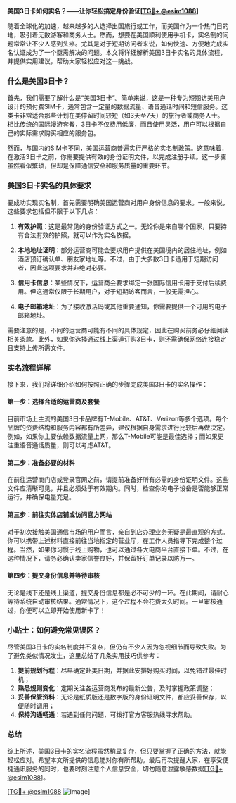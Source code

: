 **美国3日卡如何实名？——让你轻松搞定身份验证[[TG💪+ @esim1088](https://t.me/s/esim1088)]**

随着全球化的加速，越来越多的人选择出国旅行或工作，而美国作为一个热门目的地，吸引着无数游客和商务人士。然而，想要在美国顺利使用手机卡，实名制的问题常常让不少人感到头疼。尤其是对于短期访问者来说，如何快速、方便地完成实名认证成为了一个亟需解决的问题。本文将详细解析美国3日卡实名的具体流程，并提供实用建议，帮助大家轻松应对这一挑战。

### 什么是美国3日卡？

首先，我们需要了解什么是“美国3日卡”。简单来说，这是一种专为短期访美用户设计的预付费SIM卡，通常包含一定量的数据流量、语音通话时间和短信服务。这类卡非常适合那些计划在美停留时间较短（如3天至7天）的旅行者或商务人士。相比传统的国际漫游套餐，3日卡不仅费用低廉，而且使用灵活，用户可以根据自己的实际需求购买相应的服务包。

然而，与国内的SIM卡不同，美国运营商普遍实行严格的实名制政策。这意味着，在激活3日卡之前，你需要提供有效的身份证明文件，以完成注册手续。这一步骤虽然看似繁琐，但却是保障通信安全和服务质量的重要环节。

### 美国3日卡实名的具体要求

要成功实现实名制，首先需要明确美国运营商对用户身份信息的要求。一般来说，这些要求包括但不限于以下几点：

1. **有效护照**：这是最常见的身份验证方式之一。无论你是来自哪个国家，只要持有合法有效的护照，就可以作为实名依据。
   
2. **本地地址证明**：部分运营商可能会要求用户提供在美国境内的居住地址，例如酒店预订确认单、朋友家地址等。不过，由于大多数3日卡适用于短期访问者，因此这项要求并非绝对必要。

3. **信用卡信息**：某些情况下，运营商会要求绑定一张国际信用卡用于支付后续费用。但这通常仅限于长期用户，对于短期访客而言，一般无需担心。

4. **电子邮箱地址**：为了接收激活码或其他重要通知，你需要提供一个可用的电子邮箱地址。

需要注意的是，不同的运营商可能有不同的具体规定，因此在购买前务必仔细阅读相关条款。此外，如果你选择通过线上渠道订购3日卡，则还需确保网络连接稳定且支持上传所需文件。

### 实名流程详解

接下来，我们将详细介绍如何按照正确的步骤完成美国3日卡的实名操作：

#### 第一步：选择合适的运营商及套餐
目前市场上主流的美国3日卡品牌有T-Mobile、AT&T、Verizon等多个选项。每个品牌的资费结构和服务内容都有所差异，建议根据自身需求进行比较后再做决定。例如，如果你主要依赖数据流量上网，那么T-Mobile可能是最佳选择；而如果更注重语音通话质量，则可以考虑AT&T。

#### 第二步：准备必要的材料
在前往运营商门店或登录官网之前，请提前准备好所有必需的身份证明文件。这些文件应清晰可见，并且必须处于有效期内。同时，检查你的电子设备是否能够正常运行，并确保电量充足。

#### 第三步：前往实体店铺或访问官方网站
对于初次接触美国通信市场的用户而言，亲自到店办理业务无疑是最直观的方式。你可以携带上述材料直接前往当地指定的营业厅，在工作人员指导下完成整个过程。当然，如果你习惯于线上购物，也可以通过各大电商平台直接下单。不过，在这种情况下，请务必确认卖家信誉良好，并保留好订单记录以防万一。

#### 第四步：提交身份信息并等待审核
无论是线下还是线上渠道，提交身份信息都是必不可少的一环。在此期间，请耐心等待系统自动审核结果。通常情况下，这个过程不会花费太久时间。一旦审核通过，你便可以立即开始使用新卡了！

### 小贴士：如何避免常见误区？

尽管美国3日卡的实名制度并不复杂，但仍有不少人因为忽视细节而导致失败。为了避免类似情况发生，这里总结了几条实用技巧供参考：

1. **提前规划行程**：尽早确定赴美日期，并据此安排好购买时间，以免错过最佳时机；
2. **熟悉规则变化**：定期关注各运营商发布的最新公告，及时掌握政策调整；
3. **妥善保管资料**：无论是纸质版还是数字版的身份证明文件，都应妥善保存，以便随时调用；
4. **保持沟通畅通**：若遇到任何问题，可拨打官方客服热线寻求帮助。

### 总结

综上所述，美国3日卡的实名流程虽然稍显复杂，但只要掌握了正确的方法，就能轻松应对。希望本文所提供的信息能对你有所帮助。最后再次提醒大家，在享受便捷通讯服务的同时，也要时刻注意个人信息安全，切勿随意泄露敏感数据[[TG💪+ @esim1088](https://t.me/s/esim1088)]。

[[TG💪+ @esim1088](https://t.me/s/esim1088) ![Image](https://i.postimg.cc/4NQfJmqS/Snipaste-2025-05-13-00-14-12.png)]